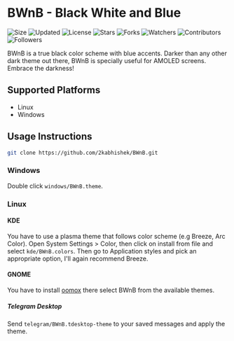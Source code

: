 # BWnB - Black White and Blue

![Size](https://img.shields.io/github/repo-size/2kabhishek/BWnB?style=plastic&color=green&label=Size)
![Updated](https://img.shields.io/github/last-commit/2kabhishek/BWnB?style=plastic&color=red&label=Updated)
![License](https://img.shields.io/github/license/2kabhishek/BWnB?style=plastic&color=lightgrey&label=License)
![Stars](https://img.shields.io/github/stars/2kabhishek/BWnB?style=plastic&color=ffd500&label=Stars)
![Forks](https://img.shields.io/github/forks/2kabhishek/BWnB?style=plastic&color=brightgreen&label=Forks)
![Watchers](https://img.shields.io/github/watchers/2kabhishek/BWnB?style=plastic&color=orange&label=Watchers)
![Contributors](https://img.shields.io/github/contributors/2kabhishek/BWnB?style=plastic&color=ff69b4&label=Contributors)
![Followers](https://img.shields.io/github/followers/2kabhishek?style=plastic&color=blue&label=Followers)

BWnB is a true black color scheme with blue accents. Darker than any other dark theme out there, BWnB is specially useful for AMOLED screens. Embrace the darkness!

## Supported Platforms

* Linux
* Windows

## Usage Instructions

```bash
git clone https://github.com/2kabhishek/BWnB.git
```

### Windows

Double click `windows/BWnB.theme`.

### Linux

#### KDE

You have to use a plasma theme that follows color scheme (e.g Breeze, Arc Color).
Open System Settings > Color, then click on install from file and select `kde/BWnB.colors`.
Then go to Application styles and pick an appropriate option, I'll again recommend Breeze.

#### GNOME

You have to install [oomox](https://github.com/themix-project/oomox) there select BWnB from the available themes.

##### Telegram Desktop

Send `telegram/BWnB.tdesktop-theme` to your saved messages and apply the theme.
